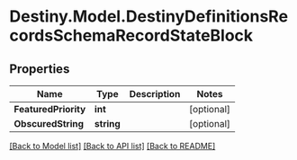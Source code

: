 # Destiny.Model.DestinyDefinitionsRecordsSchemaRecordStateBlock

## Properties

Name | Type | Description | Notes
------------ | ------------- | ------------- | -------------
**FeaturedPriority** | **int** |  | [optional] 
**ObscuredString** | **string** |  | [optional] 

[[Back to Model list]](../README.md#documentation-for-models) [[Back to API list]](../README.md#documentation-for-api-endpoints) [[Back to README]](../README.md)

